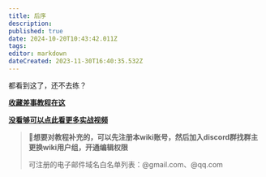 ```yaml
---
title: 后序
description: 
published: true
date: 2024-10-20T10:43:42.011Z
tags: 
editor: markdown
dateCreated: 2023-11-30T16:40:35.532Z
---
```


都看到这了，还不去练？

[**收藏差事教程在这**](/zh/常见问题/GTA5收藏差事)

[**没看够可以点此看更多实战视频**](/分享/频道推荐)

> 🤠**想要对教程补充的，可以先注册本wiki账号，然后加入discord群找群主更换wiki用户组，开通编辑权限**
> 
> 可注册的电子邮件域名白名单列表：@gmail.com、@qq.com